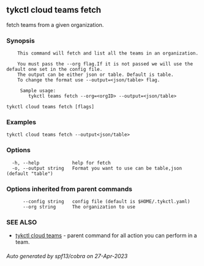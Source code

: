 ## tykctl cloud teams fetch

fetch teams from a given organization.

### Synopsis


		This command will fetch and list all the teams in an organization.

		You must pass the --org flag.If it is not passed we will use the default one set in the config file.
		The output can be either json or table. Default is table.
		To change the format use --output=<json/table> flag.
		
         Sample usage:
			tykctl teams fetch --org=<orgID> --output=<json/table>

```
tykctl cloud teams fetch [flags]
```

### Examples

```
tykctl cloud teams fetch --output<json/table>
```

### Options

```
  -h, --help            help for fetch
  -o, --output string   Format you want to use can be table,json (default "table")
```

### Options inherited from parent commands

```
      --config string   config file (default is $HOME/.tykctl.yaml)
      --org string      The organization to use
```

### SEE ALSO

* [tykctl cloud teams](tykctl_cloud_teams.md)	 - parent command for all action you can perform in a team.

###### Auto generated by spf13/cobra on 27-Apr-2023
